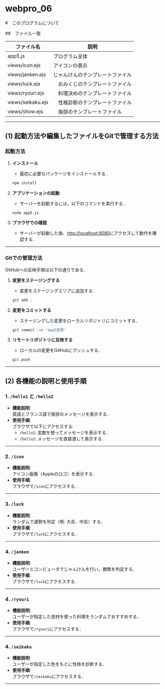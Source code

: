 # webpro_06

#　このプログラムについて

##　ファイル一覧

ファイル名 | 説明
-|-
app5.js | プログラム全体
views/icon.ejs | アイコンの表示
views/janken.ejs | じゃんけんのテンプレートファイル
views/luck.ejs |　おみくじのテンプレートファイル
views/ryouri.ejs |　料理決めのテンプレートファイル
views/seikaku.ejs |　性格診断のテンプレートファイル
views/show.ejs |　挨拶のテンプレートファイル

---

## **(1) 起動方法や編集したファイルをGitで管理する方法**

### **起動方法**

1. **インストール**
    - 最初に必要なパッケージをインストールする．
    ```bash
    npm install
    ```

2. **アプリケーションの起動**
    - サーバーを起動するには，以下のコマンドを実行する．
    ```bash
    node app5.js
    ```

3. **ブラウザでの確認**
    - サーバーが起動した後、[http://localhost:8080](http://localhost:8080)にアクセスして動作を確認する．

---

### **Gitでの管理方法**

GitHubへの反映手順は以下の通りである．

1. **変更をステージングする**
    - 変更をステージングエリアに追加する．
    ```bash
    git add .
    ```

2. **変更をコミットする**
    - ステージングした変更をローカルリポジトリにコミットする．
    ```bash
    git commit -am 'app5変更'
    ```

3. **リモートリポジトリに反映する**
    - ローカルの変更をGitHubにプッシュする．
    ```bash
    git push
    ```

---

## **(2) 各機能の説明と使用手順**

### **1. `/hello1` と `/hello2`**
- **機能説明**:  
  英語とフランス語で挨拶のメッセージを表示する．
- **使用手順**:  
  ブラウザで以下にアクセスする:
  - `/hello1`: 変数を使ってメッセージを表示する．
  - `/hello2`: メッセージを直接渡して表示する．

---

### **2. `/icon`**
- **機能説明**:  
  アイコン画像（Appleのロゴ）を表示する．
- **使用手順**:  
  ブラウザで`/icon`にアクセスする．

---

### **3. `/luck`**
- **機能説明**:  
  ランダムで運勢を判定（例: 大吉、中吉）する．
- **使用手順**:  
  ブラウザで`/luck`にアクセスする．

---

### **4. `/janken`**
- **機能説明**:  
  ユーザーとコンピュータでじゃんけんを行い，勝敗を判定する．
- **使用手順**:  
  ブラウザで`/luck`にアクセスする．

---

### **4. `/ryouri`**
- **機能説明**:  
  ユーザーが指定した食材を使った料理をランダムでおすすめする．
- **使用手順**:  
  ブラウザで`/ryouri`にアクセスする．

---

### **4. `/seikaku`**
- **機能説明**:  
  ユーザーが指定した色をもとに性格を診断する．
- **使用手順**:  
  ブラウザで`/seikaku`にアクセスする．

---